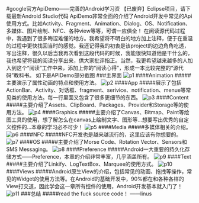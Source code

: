 #google官方ApiDemo——完善的Android学习资
【已废弃】Eclipse项目，请下载最新Android Studio代码
ApiDemo非常全面的介绍了Android开发中常见的Api使用方式。比如Activity、Fragment、Animation、Dialog、OS、Notification、多媒体、图片绘制、NFC、各种view等等，可谓一应俱全！
在阅读源代码过程中，我遇到了很多晦涩难懂的地方。我希望将不明白的地方加上注释，便于在重温的过程中更快找回当时的感觉。我还记得我的初衷是该project的边边角角吃透，写出注释，很久以后当我再次看到这段代码的时候，我能很快知道他是干什么的，我也希望将我的阅读分享出来，供大家批评指正。当然，我更希望越来越多的人加入到这个“阅读”工作中来，添加上你的“阅读心得”，形成一本比较完整的“源代码”教科书。
如下是APIDemo部分截图
###主界面
![p1](https://github.com/THEONE10211024/ApiDemos/blob/master/pic/Screenshot_2015-06-09-22-29-07.jpeg)
####Animation
#####主要演示了属性动画的特点和使用方法。
![p2](https://github.com/THEONE10211024/ApiDemos/blob/master/pic/Screenshot_2015-06-09-22-29-21.jpeg)
####App
#####展示了包括ActionBar、Activity、对话框、fragment、serivice、notification、menue等常见类的使用方法。每一行里面又包含了很多更细节的东西。
![p3](https://github.com/THEONE10211024/ApiDemos/blob/master/pic/Screenshot_2015-06-09-22-29-36.jpeg)
####Content
#####主要介绍了Assets、ClipBoard、Packages、Provider和Storage等的使用方法。
![p4](https://github.com/THEONE10211024/ApiDemos/blob/master/pic/Screenshot_2015-06-09-22-29-51.jpeg)
####Graphics
#####主要介绍了Canvas、Bitmap、Paint等绘图工具的使用，想了解怎么在canvas上绘制文字、图形等…想要写出优秀的自定义控件的…本章的学习必不可少！
![p5](https://github.com/THEONE10211024/ApiDemos/blob/master/pic/Screenshot_2015-06-09-22-30-02.jpeg)
####Media
#####多媒体相关的介绍。
![p6](https://github.com/THEONE10211024/ApiDemos/blob/master/pic/Screenshot_2015-06-09-22-30-14.jpeg)
####NFC
#####NFC开发也是越来越流行的，这里应该有你想要的。
![p7](https://github.com/THEONE10211024/ApiDemos/blob/master/pic/Screenshot_2015-06-09-22-30-26.jpeg)
####OS
#####主要介绍了Morse Code、Rotation Vector、Sensors和SMS Messaging。
![p8](https://github.com/THEONE10211024/ApiDemos/blob/master/pic/Screenshot_2015-06-09-22-30-58.jpeg)
####Preference
#####Android一大重要的持久化存储方式——Preference，本章的介绍非常丰富，几乎涵盖所有。
![p9](https://github.com/THEONE10211024/ApiDemos/blob/master/pic/Screenshot_2015-06-09-22-31-12.jpeg)
####Text
#####主要介绍了Linkify、LogTextBox、Marquee的使用方式。
![p10](https://github.com/THEONE10211024/ApiDemos/blob/master/pic/Screenshot_2015-06-09-22-31-29.jpeg)
####Views
#####Android原生View的介绍，包括常见的动画、拖拽等操作，常见的Widget的使用方法等。在Android的基础开发中，90%都在和各种各样的View打交道，因此学会这一章所有控件的使用，Android开发基本就入门了！
![p11](https://github.com/THEONE10211024/ApiDemos/blob/master/pic/Screenshot_2015-06-09-22-31-54.jpeg)
###总结
#####read the fuck source code！
                      ——linus
